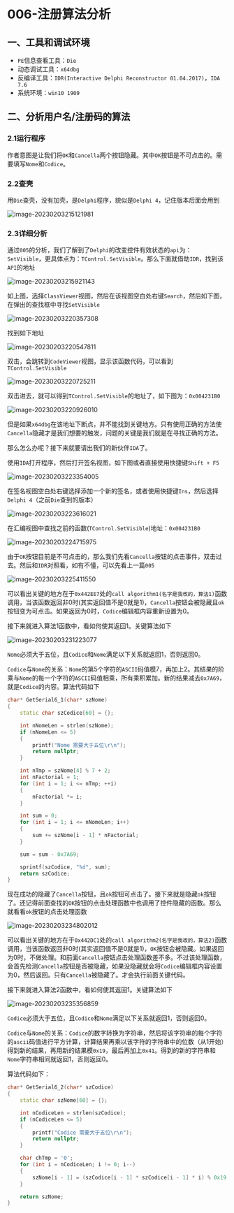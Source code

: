 # 006-注册算法分析

## 一、工具和调试环境

- `PE`信息查看工具：`Die`
- 动态调试工具：`x64dbg`
- 反编译工具：`IDR(Interactive Delphi Reconstructor 01.04.2017)`，`IDA 7.6`
- 系统环境：`win10 1909`

## 二、分析用户名/注册码的算法

### 2.1运行程序

作者意图是让我们将`OK`和`Cancella`两个按钮隐藏。其中`OK`按钮是不可点击的。需要填写`Nome`和`Codice`。

### 2.2查壳

用`Die`查壳，没有加壳，是`Delphi`程序，貌似是`Delphi 4`，记住版本后面会用到

![image-20230203215121981](assets/006-01.png)

### 2.3详细分析

通过`005`的分析，我们了解到了`Delphi`的改变控件有效状态的`api`为：`SetVisible`，更具体点为：`TControl.SetVisible`。那么下面就借助`IDR`，找到该`API`的地址

![image-20230203215921143](assets/006-02.png)

如上图，选择`ClassViewer`视图，然后在该视图空白处右键`Search`，然后如下图，在弹出的查找框中寻找`SetVisible`

![image-20230203220357308](assets/006-03.png)

找到如下地址

![image-20230203220547811](assets/006-04.png)

双击，会跳转到`CodeViewer`视图，显示该函数代码，可以看到`TControl.SetVisible`

![image-20230203220725211](assets/006-05.png)

双击进去，就可以得到`TControl.SetVisible`的地址了，如下图为：`0x004231B0`

![image-20230203220926010](assets/006-06.png)

但是如果`x64dbg`在该地址下断点，并不能找到关键地方。只有使用正确的方法使`Cancella`隐藏才是我们想要的触发，问题的关键是我们就是在寻找正确的方法。

那么怎么办呢？接下来就要请出我们的新伙伴`IDA`了。

使用`IDA`打开程序，然后打开签名视图，如下图或者直接使用快捷键`Shift + F5`

![image-20230203223354005](assets/006-07.png)

在签名视图空白处右键选择添加一个新的签名，或者使用快捷键`Ins`，然后选择`Delphi 4`（之前`Die`查到的版本）

![image-20230203223616021](assets/006-08.png)

在汇编视图中查找之前的函数(`TControl.SetVisible`)地址：`0x004231B0`

![image-20230203224715975](assets/006-09.png)

由于`OK`按钮目前是不可点击的，那么我们先看`Cancella`按钮的点击事件，双击过去。然后和`IDR`对照看，如有不懂，可以先看上一篇`005`

![image-20230203225411550](assets/006-10.png)

可以看出关键的地方在于`0x442EE7`处的`call algorithm1(名字是我改的，算法1)`函数调用，当该函数返回非0时(其实返回值不是0就是1)，`Cancella`按钮会被隐藏且`ok`按钮变为可点击。如果返回为0时，`Codice`编辑框内容重新设置为0。

接下来就进入算法1函数中，看如何使其返回1。关键算法如下

![image-20230203231223077](assets/006-11.png)

`Nome`必须大于五位，且`Codice`和`Nome`满足以下关系就返回1，否则返回0。

`Codice`与`Nome`的关系：`Nome`的第5个字符的`ASCII`码值模7，再加上2。其结果的阶乘与`Nome`的每一个字符的`ASCII`码值相乘，所有乘积累加。新的结果减去`0x7A69`，就是`Codice`的内容。算法代码如下

```c++
char* GetSerial6_1(char* szNome)
{
	static char szCodice[60] = {};

	int nNomeLen = strlen(szNome);
	if (nNomeLen <= 5)
	{
		printf("Nome 需要大于五位\r\n");
		return nullptr;
	}

	int nTmp = szNome[4] % 7 + 2;
	int nFactorial = 1;
	for (int i = 1; i <= nTmp; ++i)
	{
		nFactorial *= i;
	}

	int sum = 0;
	for (int i = 1; i <= nNomeLen; i++)
	{
		sum += szNome[i - 1] * nFactorial;
	}

	sum = sum - 0x7A69;

	sprintf(szCodice, "%d", sum);
	return szCodice;
}
```

现在成功的隐藏了`Cancella`按钮，且`ok`按钮可点击了。接下来就是隐藏`ok`按钮了。还记得前面查找的`OK`按钮的点击处理函数中也调用了控件隐藏的函数。那么就看看`ok`按钮的点击处理函数

![image-20230203234802012](assets/006-12.png)

可以看出关键的地方在于`0x442DC1`处的`call algorithm2(名字是我改的，算法2)`函数调用，当该函数返回非0时(其实返回值不是0就是1)，`OK`按钮会被隐藏。如果返回为0时，不做处理。和前面`Cancella`按钮点击处理函数差不多。不过该处理函数，会首先检测`Cancella`按钮是否被隐藏，如果没隐藏就会将`Codice`编辑框内容设置为0，然后返回。只有`Cancella`被隐藏了。才会执行前面关键代码。

接下来就进入算法2函数中，看如何使其返回1。关键算法如下

![image-20230203235356859](assets/006-13.png)

`Codice`必须大于五位，且`Codice`和`Nome`满足以下关系就返回1，否则返回0。

`Codice`与`Nome`的关系：`Codice`的数字转换为字符串，然后将该字符串的每个字符的`ascii`码值进行平方计算，计算结果再乘以该字符的字符串中的位数（从1开始）得到新的结果，再用新的结果模`0x19`，最后再加上`0x41`。得到的新的字符串和`Nome`字符串相同就返回1，否则返回0。

算法代码如下：

```c++
char* GetSerial6_2(char* szCodice)
{
	static char szNome[60] = {};

	int nCodiceLen = strlen(szCodice);
	if (nCodiceLen <= 5)
	{
		printf("Codice 需要大于五位\r\n");
		return nullptr;
	}

	char chTmp = '0';
	for (int i = nCodiceLen; i != 0; i--)
	{
		szNome[i - 1] = (szCodice[i - 1] * szCodice[i - 1] * i) % 0x19 + 0x41;
	}

	return szNome;
}
```

